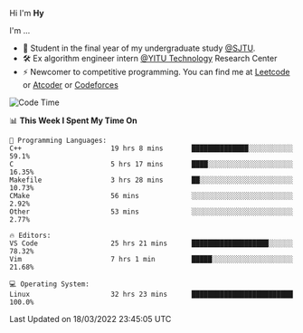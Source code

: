 Hi I'm **Hy**

I'm ...
- 🌱 Student in the final year of my undergraduate study [@SJTU](https://en.sjtu.edu.cn/).
- 🛠️ Ex algorithm engineer intern [@YITU Technology](https://www.yitutech.com/en/) Research Center
- ⚡ Newcomer to competitive programming. You can find me at [Leetcode](https://leetcode-cn.com/u/_hy3/) or [Atcoder](https://atcoder.jp/users/Hy3) or [Codeforces](https://codeforces.com/profile/Hy3)


<!--START_SECTION:waka-->
![Code Time](http://img.shields.io/badge/Code%20Time-49%20hrs%2047%20mins-blue)

📊 **This Week I Spent My Time On** 

```text
💬 Programming Languages: 
C++                      19 hrs 8 mins       ██████████████░░░░░░░░░░░   59.1% 
C                        5 hrs 17 mins       ████░░░░░░░░░░░░░░░░░░░░░   16.35% 
Makefile                 3 hrs 28 mins       ██░░░░░░░░░░░░░░░░░░░░░░░   10.73% 
CMake                    56 mins             ░░░░░░░░░░░░░░░░░░░░░░░░░   2.92% 
Other                    53 mins             ░░░░░░░░░░░░░░░░░░░░░░░░░   2.77%

🔥 Editors: 
VS Code                  25 hrs 21 mins      ███████████████████░░░░░░   78.32% 
Vim                      7 hrs 1 min         █████░░░░░░░░░░░░░░░░░░░░   21.68%

💻 Operating System: 
Linux                    32 hrs 23 mins      █████████████████████████   100.0%

```


 Last Updated on 18/03/2022 23:45:05 UTC
<!--END_SECTION:waka-->

